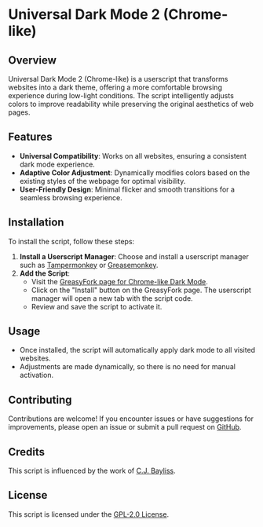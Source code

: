 # Universal Dark Mode 2 (Chrome-like)

## Overview
Universal Dark Mode 2 (Chrome-like) is a userscript that transforms websites into a dark theme, offering a more comfortable browsing experience during low-light conditions. The script intelligently adjusts colors to improve readability while preserving the original aesthetics of web pages.

## Features
- **Universal Compatibility**: Works on all websites, ensuring a consistent dark mode experience.
- **Adaptive Color Adjustment**: Dynamically modifies colors based on the existing styles of the webpage for optimal visibility.
- **User-Friendly Design**: Minimal flicker and smooth transitions for a seamless browsing experience.

## Installation
To install the script, follow these steps:

1. **Install a Userscript Manager**: Choose and install a userscript manager such as [Tampermonkey](https://www.tampermonkey.net/) or [Greasemonkey](https://www.greasespot.net/).
2. **Add the Script**:
   - Visit the [GreasyFork page for Chrome-like Dark Mode](https://greasyfork.org/en/scripts/512895-universal-dark-mode-2-chrome-like).
   - Click on the "Install" button on the GreasyFork page. The userscript manager will open a new tab with the script code.
   - Review and save the script to activate it.

## Usage
- Once installed, the script will automatically apply dark mode to all visited websites.
- Adjustments are made dynamically, so there is no need for manual activation.

## Contributing
Contributions are welcome! If you encounter issues or have suggestions for improvements, please open an issue or submit a pull request on [GitHub](https://github.com/almahmudbd/universal-dark-mode).

## Credits
This script is influenced by the work of [C.J. Bayliss](https://gist.github.com/cjbayliss/258b409395702efaba3a0a9794c6cea0).

## License
This script is licensed under the [GPL-2.0 License](https://opensource.org/licenses/GPL-2.0).
